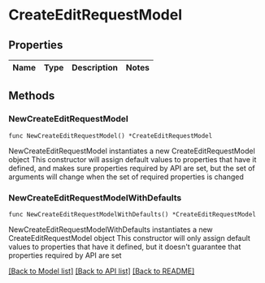 # CreateEditRequestModel

## Properties

Name | Type | Description | Notes
------------ | ------------- | ------------- | -------------

## Methods

### NewCreateEditRequestModel

`func NewCreateEditRequestModel() *CreateEditRequestModel`

NewCreateEditRequestModel instantiates a new CreateEditRequestModel object
This constructor will assign default values to properties that have it defined,
and makes sure properties required by API are set, but the set of arguments
will change when the set of required properties is changed

### NewCreateEditRequestModelWithDefaults

`func NewCreateEditRequestModelWithDefaults() *CreateEditRequestModel`

NewCreateEditRequestModelWithDefaults instantiates a new CreateEditRequestModel object
This constructor will only assign default values to properties that have it defined,
but it doesn't guarantee that properties required by API are set


[[Back to Model list]](../README.md#documentation-for-models) [[Back to API list]](../README.md#documentation-for-api-endpoints) [[Back to README]](../README.md)


